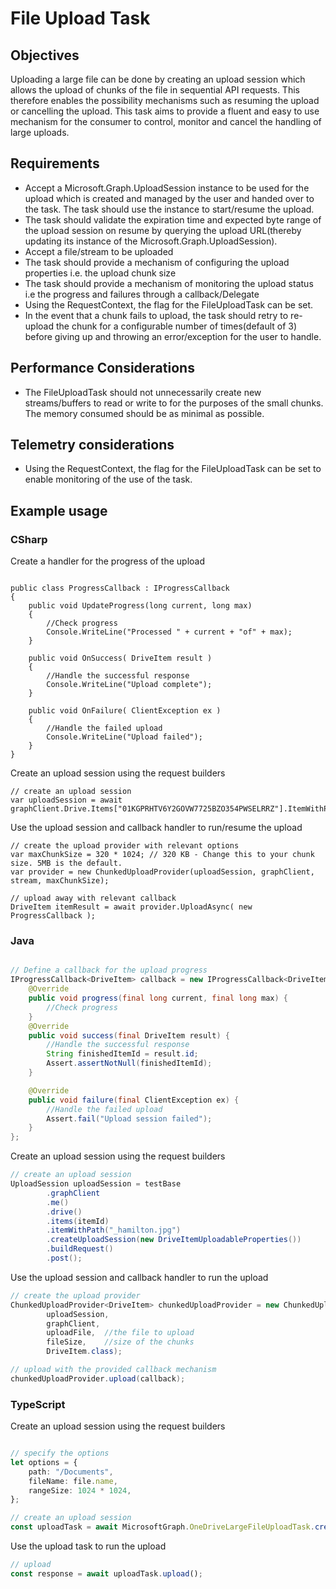 # File Upload Task

## Objectives

Uploading a large file can be done by creating an upload session which allows the upload of chunks of the file in sequential API requests. This therefore enables the possibility mechanisms such as resuming the upload or cancelling the upload.
This task aims to provide a fluent and easy to use mechanism for the consumer to control, monitor and cancel the handling of large uploads.

## Requirements

- Accept a Microsoft.Graph.UploadSession instance to be used for the upload which is created and managed by the user and handed over to the task. The task should use the instance to start/resume the upload.
- The task should validate the expiration time and expected byte range of the upload session on resume by querying the upload URL(thereby updating its instance of the Microsoft.Graph.UploadSession).
- Accept a file/stream to be uploaded
- The task should provide a mechanism of configuring the upload properties i.e. the upload chunk size
- The task should provide a mechanism of monitoring the upload status i.e the progress and failures through a callback/Delegate
- Using the RequestContext, the flag for the FileUploadTask can be set.
- In the event that a chunk fails to upload, the task should retry to re-upload the chunk for a configurable number of times(default of 3) before giving up and throwing an error/exception for the user to handle.

## Performance Considerations

- The FileUploadTask should not unnecessarily create new streams/buffers to read or write to for the purposes of the small chunks. The memory consumed should be as minimal as possible.

## Telemetry considerations

- Using the RequestContext, the flag for the FileUploadTask can be set to enable monitoring of the use of the task.

## Example usage

### CSharp

Create a handler for the progress of the upload

```CSharp

public class ProgressCallback : IProgressCallback
{
    public void UpdateProgress(long current, long max)
    {
        //Check progress  
        Console.WriteLine("Processed " + current + "of" + max);
    }

    public void OnSuccess( DriveItem result )
    {
        //Handle the successful response
        Console.WriteLine("Upload complete");
    }

    public void OnFailure( ClientException ex )
    {
        //Handle the failed upload
        Console.WriteLine("Upload failed");
    }
}
```

Create an upload session using the request builders

```CSharp
// create an upload session
var uploadSession = await graphClient.Drive.Items["01KGPRHTV6Y2GOVW7725BZO354PWSELRRZ"].ItemWithPath("_hamilton.png").CreateUploadSession().Request().PostAsync();
```

Use the upload session and callback handler to run/resume the upload

```CSharp
// create the upload provider with relevant options
var maxChunkSize = 320 * 1024; // 320 KB - Change this to your chunk size. 5MB is the default.
var provider = new ChunkedUploadProvider(uploadSession, graphClient, stream, maxChunkSize);

// upload away with relevant callback
DriveItem itemResult = await provider.UploadAsync( new ProgressCallback );

```

### Java

```java

// Define a callback for the upload progress
IProgressCallback<DriveItem> callback = new IProgressCallback<DriveItem> () {
    @Override
    public void progress(final long current, final long max) {
        //Check progress
    }
    @Override
    public void success(final DriveItem result) {
        //Handle the successful response
        String finishedItemId = result.id;
        Assert.assertNotNull(finishedItemId);
    }

    @Override
    public void failure(final ClientException ex) {
        //Handle the failed upload
        Assert.fail("Upload session failed");
    }
};
```

Create an upload session using the request builders

```java
// create an upload session
UploadSession uploadSession = testBase
        .graphClient
        .me()
        .drive()
        .items(itemId)
        .itemWithPath("_hamilton.jpg")
        .createUploadSession(new DriveItemUploadableProperties())
        .buildRequest()
        .post();

```

Use the upload session and callback handler to run the upload

```java
// create the upload provider
ChunkedUploadProvider<DriveItem> chunkedUploadProvider = new ChunkedUploadProvider<DriveItem>(
        uploadSession,
        graphClient,
        uploadFile,  //the file to upload
        fileSize,    //size of the chunks
        DriveItem.class);

// upload with the provided callback mechanism
chunkedUploadProvider.upload(callback);

```

### TypeScript

Create an upload session using the request builders

```typescript

// specify the options
let options = {
    path: "/Documents",
    fileName: file.name,
    rangeSize: 1024 * 1024,
};

// create an upload session
const uploadTask = await MicrosoftGraph.OneDriveLargeFileUploadTask.create(client, file, options);
```
Use the upload task to run the upload

```typescript
// upload
const response = await uploadTask.upload();

```
